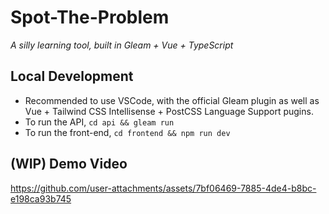 # Spot-The-Problem
*A silly learning tool, built in Gleam + Vue + TypeScript*

## Local Development
- Recommended to use VSCode, with the official Gleam plugin as well as Vue + Tailwind CSS Intellisense + PostCSS Language Support pugins.
- To run the API, `cd api && gleam run`
- To run the front-end, `cd frontend && npm run dev`

## (WIP) Demo Video

https://github.com/user-attachments/assets/7bf06469-7885-4de4-b8bc-e198ca93b745
